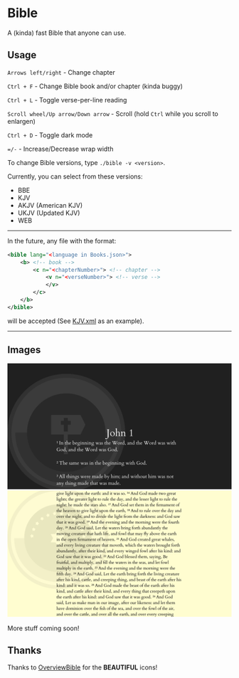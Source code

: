 # Bible
A (kinda) fast Bible that anyone can use.

## Usage

``Arrows left/right`` - Change chapter

``Ctrl + F`` - Change Bible book and/or chapter (kinda buggy)

``Ctrl + L`` - Toggle verse-per-line reading

``Scroll wheel/Up arrow/Down arrow`` - Scroll (hold ``Ctrl`` while you scroll to enlargen)

``Ctrl + D`` - Toggle dark mode

``=/-`` - Increase/Decrease wrap width

To change Bible versions, type `./bible -v <version>`.

Currently, you can select from these versions:

* BBE
* KJV
* AKJV (American KJV)
* UKJV (Updated KJV)
* WEB

***

In the future, any file with the format:

```xml
<bible lang="<language in Books.json>">
    <b> <!-- book -->
        <c n="<chapterNumber>"> <!-- chapter -->
            <v n="<verseNumber>"> <!-- verse -->
            </v>
        </c>
    </b>
</bible>
```

will be accepted (See [KJV.xml](books/KJV.xml) as an example).

***

## Images

![Photo featuring John 1](bible.png)
![Photo featuring Genesis 1 16](bible2.png)



More stuff coming soon!

## Thanks

Thanks to [OverviewBible](https://overviewbible.com/) for the **BEAUTIFUL** icons!
